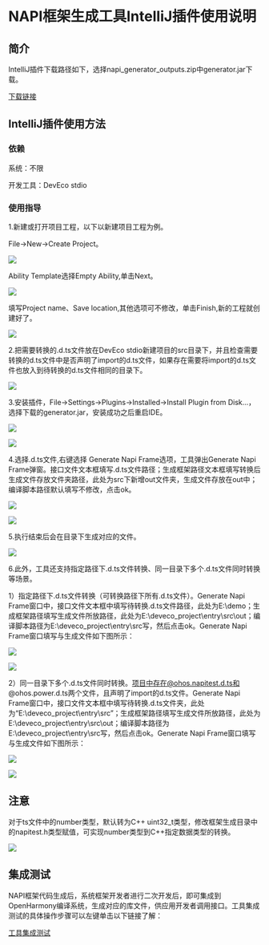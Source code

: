 # NAPI框架生成工具IntelliJ插件使用说明

## 简介

IntelliJ插件下载路径如下，选择napi_generator_outputs.zip中generator.jar下载。

[下载链接](http://ftp.kaihongdigi.com:5000/fsdownload/mKjfCmPjk/generator_outputs_NAPI_0930)               

## IntelliJ插件使用方法

### 依赖

系统：不限

开发工具：DevEco stdio

### 使用指导

1.新建或打开项目工程，以下以新建项目工程为例。

File->New->Create Project。

![](../../figures/DevEco_step_newFile.png)

Ability Template选择Empty Ability,单击Next。

![](../../figures/DevEco_step_firstNext.png)

填写Project name、Save location,其他选项可不修改，单击Finish,新的工程就创建好了。

![](../../figures/DevEco_step_finish.png)

2.把需要转换的.d.ts文件放在DevEco stdio新建项目的src目录下，并且检查需要转换的d.ts文件中是否声明了import的d.ts文件，如果存在需要将import的d.ts文件也放入到待转换的d.ts文件相同的目录下。

![](../../figures/DevEco_step_project.png)

3.安装插件，File->Settings->Plugins->Installed->Install Plugin from Disk...，选择下载的generator.jar，安装成功之后重启IDE。

![](../../figures/DevEco_step_pluginsOk.png)

![](../../figures/DevEco_step_applyPlugins.png)

4.选择.d.ts文件,右键选择 Generate Napi Frame选项，工具弹出Generate Napi Frame弹窗。接口文件文本框填写.d.ts文件路径；生成框架路径文本框填写转换后生成文件存放文件夹路径，此处为src下新增out文件夹，生成文件存放在out中；编译脚本路径默认填写不修改，点击ok。

![](../../figures/DevEco_step_generate.png)

![](../../figures/DevEco_step_generate_ok.png)

5.执行结束后会在目录下生成对应的文件。

![](../../figures/DevEco_step_generateSuccess.png)

6.此外，工具还支持指定路径下.d.ts文件转换、同一目录下多个.d.ts文件同时转换等场景。

1）指定路径下.d.ts文件转换（可转换路径下所有.d.ts文件）。Generate Napi Frame窗口中，接口文件文本框中填写待转换.d.ts文件路径，此处为E:\demo；生成框架路径填写生成文件所放路径，此处为E:\deveco_project\entry\src\out；编译脚本路径为E:\deveco_project\entry\src写，然后点击ok。Generate Napi Frame窗口填写与生成文件如下图所示：

![](../../figures/DevEco_converse_dir.png)

![](../../figures/DevEco_converse_dir_succ.png)

2）同一目录下多个.d.ts文件同时转换。项目中存在@ohos.napitest.d.ts和@ohos.power.d.ts两个文件，且声明了import的d.ts文件。Generate Napi Frame窗口中，接口文件文本框中填写待转换.d.ts文件夹，此处为“E:\deveco_project\entry\src”；生成框架路径填写生成文件所放路径，此处为E:\deveco_project\entry\src\out；编译脚本路径为E:\deveco_project\entry\src写，然后点击ok。Generate Napi Frame窗口填写与生成文件如下图所示：

![](../../figures/DevEco_converse_file.png)

![](../../figures/DevEco_converse_file_succ.png)

## 注意

对于ts文件中的number类型，默认转为C++ uint32_t类型，修改框架生成目录中的napitest.h类型赋值，可实现number类型到C++指定数据类型的转换。

![](../../figures/instruction_number_type.png)

## 集成测试
NAPI框架代码生成后，系统框架开发者进行二次开发后，即可集成到OpenHarmony编译系统，生成对应的库文件，供应用开发者调用接口。工具集成测试的具体操作步骤可以左键单击以下链接了解：

[工具集成测试](https://gitee.com/openharmony/napi_generator/blob/master/docs/INTEGRATION_TESTING_ZH.md)

